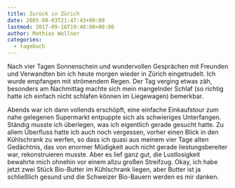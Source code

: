 ```yaml
---
title: Zurück in Zürich
date: 2005-08-03T21:47:43+00:00
lastmod: 2017-09-16T19:48:00+00:00
author: Mathias Wellner
categories:
  - tagebuch
---
```

Nach vier Tagen Sonnenschein und wundervollen Gesprächen mit Freunden und Verwandten bin ich heute morgen wieder in Zürich eingetrudelt. Ich wurde empfangen mit strömendem Regen. Der Tag verging etwas zäh, besonders am Nachmittag machte sich mein mangelnder Schlaf (so richtig hatte ich einfach nicht schlafen können im Liegewagen) bemerkbar. 

<!--more-->

Abends war ich dann vollends erschöpft, eine einfache Einkaufstour zum nahe gelegenen Supermarkt entpuppte sich als schwieriges Unterfangen. Ständig musste ich überlegen, was ich eigentlich gerade gesucht hatte. Zu allem Überfluss hatte ich auch noch vergessen, vorher einen Blick in den Kühlschrank zu werfen, so dass ich quasi aus meinem vier Tage alten Gedächtnis, das von enormer Müdigkeit auch nicht gerade liestungsbereiter war, rekonstruieren musste. Aber es lief ganz gut, die Lustlosigkeit bewahrte mich ohnehin vor einem allzu großen Streifzug. Okay, ich habe jetzt zwei Stück Bio-Butter im Kühlschrank liegen, aber Butter ist ja schließlich gesund und die Schweizer Bio-Bauern werden es mir danken.